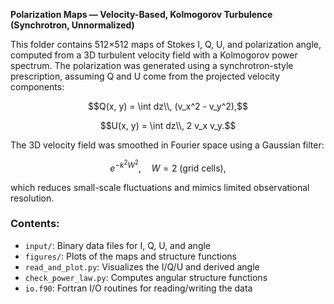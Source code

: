 **Polarization Maps — Velocity-Based, Kolmogorov Turbulence (Synchrotron, Unnormalized)**

This folder contains 512×512 maps of Stokes I, Q, U, and polarization angle, computed from a 3D turbulent velocity field with a Kolmogorov power spectrum. The polarization was generated using a synchrotron-style prescription, assuming Q and U come from the projected velocity components:

$$Q(x, y) = \int dz\\, (v_x^2 - v_y^2),$$

$$U(x, y) = \int dz\\, 2 v_x v_y.$$

The 3D velocity field was smoothed in Fourier space using a Gaussian filter:

$$
e^{-k^2 W^2}, \quad W = 2 \text{ (grid cells)},
$$

which reduces small-scale fluctuations and mimics limited observational resolution.


### Contents:

* `input/`: Binary data files for I, Q, U, and angle
* `figures/`: Plots of the maps and structure functions
* `read_and_plot.py`: Visualizes the I/Q/U and derived angle
* `check_power_law.py`: Computes angular structure functions
* `io.f90`: Fortran I/O routines for reading/writing the data
